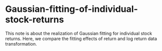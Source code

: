 # Gaussian-fitting-of-individual-stock-returns
This note is about the realization of Gaussian fitting for individual stock returns. Here, we compare the fitting effects of return and log return data transformation.
